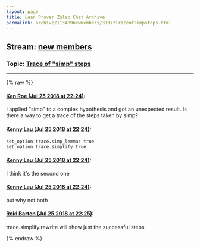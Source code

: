 ```yaml
---
layout: page
title: Lean Prover Zulip Chat Archive 
permalink: archive/113489newmembers/31377Traceofsimpsteps.html
---
```


## Stream: [new members](index.html)
### Topic: [Trace of "simp" steps](31377Traceofsimpsteps.html)

---


{% raw %}
#### [ Ken Roe (Jul 25 2018 at 22:24)](https://leanprover.zulipchat.com/#narrow/stream/113489-new%20members/topic/Trace%20of%20%22simp%22%20steps/near/130300149):
I applied "simp" to a complex hypothesis and got an unexpected result.  Is there a way to get a trace of the steps taken by simp?

#### [ Kenny Lau (Jul 25 2018 at 22:24)](https://leanprover.zulipchat.com/#narrow/stream/113489-new%20members/topic/Trace%20of%20%22simp%22%20steps/near/130300168):
```lean
set_option trace.simp_lemmas true
set_option trace.simplify true
```

#### [ Kenny Lau (Jul 25 2018 at 22:24)](https://leanprover.zulipchat.com/#narrow/stream/113489-new%20members/topic/Trace%20of%20%22simp%22%20steps/near/130300170):
I think it's the second one

#### [ Kenny Lau (Jul 25 2018 at 22:24)](https://leanprover.zulipchat.com/#narrow/stream/113489-new%20members/topic/Trace%20of%20%22simp%22%20steps/near/130300172):
but why not both

#### [ Reid Barton (Jul 25 2018 at 22:25)](https://leanprover.zulipchat.com/#narrow/stream/113489-new%20members/topic/Trace%20of%20%22simp%22%20steps/near/130300213):
trace.simplify.rewrite will show just the successful steps


{% endraw %}

